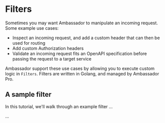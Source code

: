 # Filters

Sometimes you may want Ambassador to manipulate an incoming request. Some example use cases:

* Inspect an incoming request, and add a custom header that can then be used for routing
* Add custom Authorization headers
* Validate an incoming request fits an OpenAPI specification before passing the request to a target service

Ambassador support these use cases by allowing you to execute custom logic in `Filters`. Filters are written in Golang, and managed by Ambassador Pro.

## A sample filter

In this tutorial, we'll walk through an example filter ...


...

